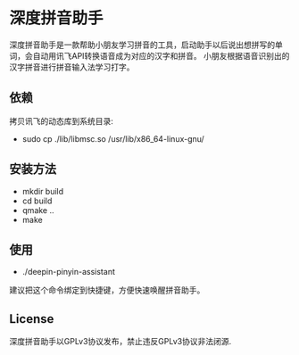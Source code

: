 # 深度拼音助手

深度拼音助手是一款帮助小朋友学习拼音的工具，启动助手以后说出想拼写的单词，会自动用讯飞API转换语音成为对应的汉字和拼音。
小朋友根据语音识别出的汉字拼音进行拼音输入法学习打字。

## 依赖

拷贝讯飞的动态库到系统目录:

* sudo cp ./lib/libmsc.so /usr/lib/x86_64-linux-gnu/

## 安装方法

* mkdir build
* cd build
* qmake ..
* make

## 使用

* ./deepin-pinyin-assistant

建议把这个命令绑定到快捷键，方便快速唤醒拼音助手。

## License

深度拼音助手以GPLv3协议发布，禁止违反GPLv3协议非法闭源.
